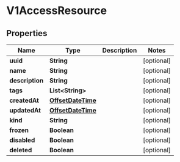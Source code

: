

# V1AccessResource

## Properties

Name | Type | Description | Notes
------------ | ------------- | ------------- | -------------
**uuid** | **String** |  |  [optional]
**name** | **String** |  |  [optional]
**description** | **String** |  |  [optional]
**tags** | **List&lt;String&gt;** |  |  [optional]
**createdAt** | [**OffsetDateTime**](OffsetDateTime.md) |  |  [optional]
**updatedAt** | [**OffsetDateTime**](OffsetDateTime.md) |  |  [optional]
**kind** | **String** |  |  [optional]
**frozen** | **Boolean** |  |  [optional]
**disabled** | **Boolean** |  |  [optional]
**deleted** | **Boolean** |  |  [optional]



